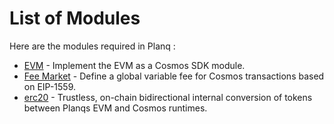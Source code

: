 <!--
order: 0
-->

# List of Modules

Here are the modules required in Planq :

- [EVM](evm/spec/README.md) - Implement the EVM as a Cosmos SDK module.
- [Fee Market](feemarket/spec/README.md) - Define a global variable fee for Cosmos transactions based on EIP-1559.
- [erc20](erc20/spec/README.md) - Trustless, on-chain bidirectional internal conversion of tokens between Planqs EVM and Cosmos runtimes.